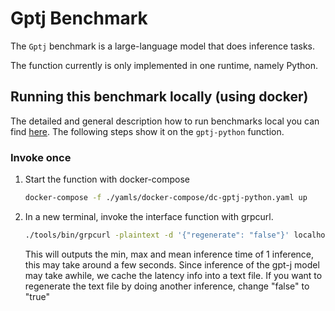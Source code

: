 # Gptj Benchmark

The `Gptj` benchmark is a large-language model that does inference tasks.

The function currently is only implemented in one runtime, namely Python.


## Running this benchmark locally (using docker)

The detailed and general description how to run benchmarks local you can find [here](../../docs/running_locally.md). The following steps show it on the `gptj-python` function.

### Invoke once
1. Start the function with docker-compose
   ```bash
   docker-compose -f ./yamls/docker-compose/dc-gptj-python.yaml up
   ```
2. In a new terminal, invoke the interface function with grpcurl.
   ```bash
   ./tools/bin/grpcurl -plaintext -d '{"regenerate": "false"}' localhost:50051 gptj.GptJBenchmark.GetBenchmark
   ```
    This will outputs the min, max and mean inference time of 1 inference, this may take around a few seconds. 
    Since inference of the gpt-j model may take awhile, we cache the latency info into a text file. If you want to regenerate the text file by doing another inference, change "false" to "true"
